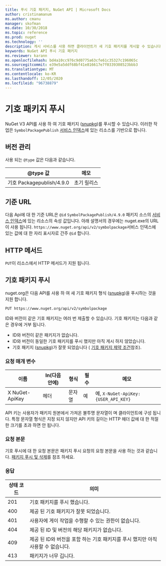 ```yaml
---
title: 푸시 기호 패키지, NuGet API | Microsoft Docs
author: cristinamanum
ms.author: cmanu
manager: skofman
ms.date: 10/30/2018
ms.topic: reference
ms.prod: nuget
ms.technology: ''
description: 게시 서비스를 사용 하면 클라이언트가 새 기호 패키지를 게시할 수 있습니다.
keywords: NuGet API 푸시 기호 패키지
ms.reviewer: karann
ms.openlocfilehash: bd4a10cc976c9d0775a63cfe61c35327c196065c
ms.sourcegitcommit: e39e5a5ddf68bf41e816617e7f0339308523bbb3
ms.translationtype: MT
ms.contentlocale: ko-KR
ms.lasthandoff: 12/05/2020
ms.locfileid: "96738879"
---
```

# <a name="push-symbol-packages"></a>기호 패키지 푸시

NuGet V3 API를 사용 하 여 기호 패키지 ([snupkg](../create-packages/Symbol-Packages-snupkg.md))를 푸시할 수 있습니다.
이러한 작업은 `SymbolPackagePublish` [서비스 인덱스](service-index.md)에 있는 리소스를 기반으로 합니다.

## <a name="versioning"></a>버전 관리

사용 되는 `@type` 값은 다음과 같습니다.

@type 값                 | 메모
--------------------        | -----
기호 Packagepublish/4.9.0  | 초기 릴리스

## <a name="base-url"></a>기준 URL

다음 Api에 대 한 기준 URL은 `@id` `SymbolPackagePublish/4.9.0` 패키지 소스의 [서비스 인덱스](service-index.md)에 있는 리소스의 속성 값입니다. 아래 설명서의 경우에는 nuget.exe의 URL이 사용 됩니다. `https://www.nuget.org/api/v2/symbolpackage`서비스 인덱스에 있는 값에 대 한 자리 표시자로 간주 `@id` 합니다.

## <a name="http-methods"></a>HTTP 메서드

`PUT`이 리소스에서 HTTP 메서드가 지원 됩니다. 

## <a name="push-a-symbol-package"></a>기호 패키지 푸시

nuget.org은 다음 API를 사용 하 여 새 기호 패키지 형식 ([snupkg](../create-packages/Symbol-Packages-snupkg.md))을 푸시하는 것을 지원 합니다. 

    PUT https://www.nuget.org/api/v2/symbolpackage

ID와 버전이 같은 기호 패키지는 여러 번 제출할 수 있습니다. 기호 패키지는 다음과 같은 경우에 거부 됩니다.
- ID와 버전이 같은 패키지가 없습니다.
- ID와 버전이 동일한 기호 패키지를 푸시 했지만 아직 게시 하지 않았습니다.
- 기호 패키지 ([snupkg](../create-packages/Symbol-Packages-snupkg.md))가 잘못 되었습니다 ( [기호 패키지 제약 조건](../create-packages/Symbol-Packages-snupkg.md)참조).

### <a name="request-parameters"></a>요청 매개 변수

이름           | In(다음 안에)     | 형식   | 필수 | 메모
-------------- | ------ | ------ | -------- | -----
X NuGet-ApiKey | 헤더 | 문자열 | 예      | 예, `X-NuGet-ApiKey: {USER_API_KEY}`

API 키는 사용자가 패키지 원본에서 가져온 불투명 문자열이 며 클라이언트에 구성 됩니다. 특정 문자열 형식은 지정 되지 않지만 API 키의 길이는 HTTP 헤더 값에 대 한 적절 한 크기를 초과 하면 안 됩니다.

### <a name="request-body"></a>요청 본문

기호 푸시에 대 한 요청 본문은 패키지 푸시 요청의 요청 본문을 사용 하는 것과 같습니다. [패키지 푸시 및 삭제](package-publish-resource.md)를 참조 하세요. 

### <a name="response"></a>응답

상태 코드 | 의미
----------- | -------
201         | 기호 패키지를 푸시 했습니다.
400         | 제공 된 기호 패키지가 잘못 되었습니다.
401         | 사용자에 게이 작업을 수행할 수 있는 권한이 없습니다.
404         | 제공 된 ID 및 버전의 해당 패키지가 없습니다.
409         | 제공 된 ID와 버전을 포함 하는 기호 패키지를 푸시 했지만 아직 사용할 수 없습니다.
413         | 패키지가 너무 깁니다.

